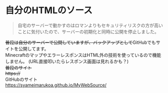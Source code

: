 # 自分のHTMLのソース

> 自宅のサーバーで動かすのはロマンよりもセキュリティリスクの方が高いことに気付いたので、サーバーの初期化と同時に公開を停止しました。

~~普段は自分のサーバーで公開していますが、バックアップとして~~GitHubでもサイトを公開してます。<br>
MinecraftのマップやエラーレスポンスはHTML外の技術を使っているので機能しません。
(URL直接叩いたらレスポンス画面は見れるかも？)<br>
~~普段のサイト~~<br>
~~https://~~<br>
GitHubのサイト<br>
https://syameimarukoa.github.io/MyWebSource/
